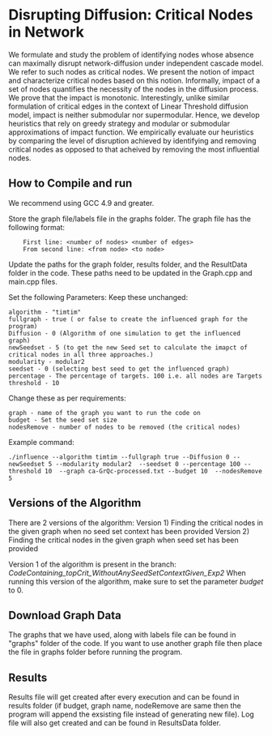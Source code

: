 # Disrupting Diffusion: Critical Nodes in Network

We formulate and study the problem of identifying nodes whose absence can maximally disrupt network-diffusion under independent cascade model. We refer to such nodes as critical nodes. We present the notion of impact and characterize critical nodes based on this notion. Informally, impact of a set of nodes quantifies the necessity of the nodes in the diffusion process. We prove that the impact is monotonic. Interestingly, unlike similar formulation of critical edges in the context of Linear Threshold diffusion model, impact is neither submodular nor supermodular. Hence, we develop heuristics that rely on greedy strategy and modular or submodular approximations of impact function. We empirically evaluate our heuristics by comparing the level of disruption achieved by identifying and removing critical nodes as opposed to that acheived by removing the most influential nodes.

## How to Compile and run
We recommend using GCC 4.9 and greater.

Store the graph file/labels file in the graphs folder. The graph file has the following format:
```
	First line: <number of nodes> <number of edges>
	From second line: <from node> <to node>
```
Update the paths for the graph folder, results folder, and the ResultData folder in the code. These paths need to be updated in the Graph.cpp and main.cpp files.

Set the following Parameters:
Keep these unchanged:
```
algorithm - "timtim"
fullgraph - true ( or false to create the influenced graph for the program)
Diffusion - 0 (Algorithm of one simulation to get the influenced graph)
newSeedset - 5 (to get the new Seed set to calculate the imapct of critical nodes in all three approaches.)
modularity - modular2
seedset - 0 (selecting best seed to get the influenced graph)
percentage - The percentage of targets. 100 i.e. all nodes are Targets
threshold - 10
```
Change these as per requirements: 
```
graph - name of the graph you want to run the code on
budget - Set the seed set size
nodesRemove - number of nodes to be removed (the critical nodes)
```
Example command:
```
./influence --algorithm timtim --fullgraph true --Diffusion 0 --newSeedset 5 --modularity modular2  --seedset 0 --percentage 100 --threshold 10  --graph ca-GrQc-processed.txt --budget 10  --nodesRemove 5
```

## Versions of the Algorithm
There are 2 versions of the algorithm:
Version 1) Finding the critical nodes in the given graph when no seed set context has been provided
Version 2) Finding the critical nodes in the given graph when seed set has been provided

Version 1 of the algorithm is present in the branch: <i>CodeContaining_topCrit_WithoutAnySeedSetContextGiven_Exp2</i> 
When running this version of the algorithm, make sure to set the parameter <i>budget</i> to 0.



## Download Graph Data
The graphs that we have used, along with labels file can be found in "graphs" folder of the code. If you want to use another graph file then place the file in graphs folder before running the program.

## Results
Results file will get created after every execution and can be found in results folder (if budget, graph name, nodeRemove are same then the program will append the exsisting file instead of generating new file). Log file will also get created and can be found in ResultsData folder.



